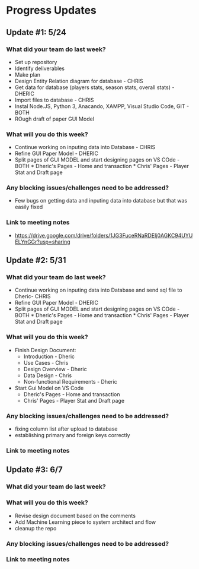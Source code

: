 # Progress Updates

## Update #1: 5/24

### What did your team do last week?
* Set up repository
* Identify deliverables
* Make plan
* Design Entity Relation diagram for database - CHRIS
* Get data for database (players stats, season stats, overall stats) - DHERIC
* Import files to database - CHRIS
* Instal Node.JS, Python 3, Anacando, XAMPP, Visual Studio Code, GIT - BOTH
* ROugh draft of paper GUI Model

### What will you do this week?
* Continue working on inputing data into Database - CHRIS
* Refine GUI Paper Model - DHERIC
* Split pages of GUI MODEL and start designing pages on VS COde - BOTH
      * Dheric's Pages - Home and transaction 
      * Chris' Pages - Player Stat and Draft page

### Any blocking issues/challenges need to be addressed?
* Few bugs on getting data and inputing data into database but that was easily fixed


### Link to meeting notes
* https://drive.google.com/drive/folders/1JG3FuceRNaRDEIj0AGKC94UYUELYnGGr?usp=sharing

## Update #2: 5/31

### What did your team do last week?
* Continue working on inputing data into Database and send sql file to Dheric- CHRIS
* Refine GUI Paper Model - DHERIC
* Split pages of GUI MODEL and start designing pages on VS COde - BOTH
      * Dheric's Pages - Home and transaction 
      * Chris' Pages - Player Stat and Draft page

### What will you do this week?
* Finish Design Document:
     * Introduction - Dheric
     * Use Cases - Chris
     * Design Overview - Dheric
     * Data Design - Chris
     * Non-functional Requirements - Dheric
* Start Gui Model on VS Code
     * Dheric's Pages - Home and transaction 
     * Chris' Pages - Player Stat and Draft page 



### Any blocking issues/challenges need to be addressed?
* fixing column list after upload to database
* establishing primary and foreign keys correctly

### Link to meeting notes

## Update #3: 6/7

### What did your team do last week?

### What will you do this week?
* Revise design document based on the comments
* Add Machine Learning piece to system architect and flow
* cleanup the repo

### Any blocking issues/challenges need to be addressed?

### Link to meeting notes
